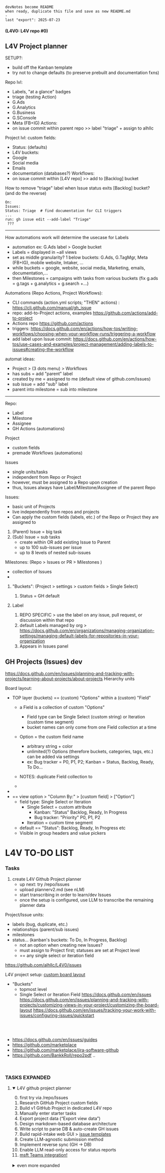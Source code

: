 ```
devNotes become README
when ready, duplicate this file and save as new README.md
-
last "export": 2025-07-23
```

#### (L4V0: L4V repo #0)
 


## L4V Project planner

SETUP?: 
- build off the Kanban template
- try not to change defaults (to preserve prebuilt and documentation fxns) 
 



Repo lvl: 
- Labels, "at a glance"  badges
- triage (testing Action) 
- G.Ads
- G.Analytics
- G.Business
- G.SConsole
- Meta (FB+IG) 
Actions: 
- on issue commit within parent repo >> label "triage" + assign to alhllc 

Project lvl:
custom fields:
- Status: (defaults)
- L4V buckets: 
- Google
- Social media
- Emails
- documentation (databases?) 
Workflows: 
- on issue commit within [L4V repo] >> add to [Backlog] bucket 


How to remove "triage" label when Issue status exits [Backlog] bucket? (and do the reverse) 

```
On:
Issues:
Status: Triage  # find documentation for CLI triggers
... 
run: gh issue edit --add-label "Triage" 
 ???

```


----------------------------------


How automations work will determine the usecase for Labels
- automation ex: G.Ads label > Google bucket
- Labels = displayed in ~all views
- set as middle granularity? 1 below buckets: G.Ads, G.TagMgr, Meta (FB+IG), mobile website, Intaker, ...
- while buckets = google, website, social media, Marketing, emails, documentation,...
- then Milestones = campaigns with tasks from various buckets (fix g.ads = g.tags + g.analytics + g.search +...)

  
Automations (Repo Actions, Project Workflows):
- CLI commands (action.yml scripts; "THEN" actions) : https://cli.github.com/manual/gh_issue
- repo: add-to-Project actions, examples https://github.com/actions/add-to-project
- Actions repo https://github.com/actions
- triggers: https://docs.github.com/en/actions/how-tos/writing-workflows/choosing-when-your-workflow-runs/triggering-a-workflow
- add label upon Issue commit: https://docs.github.com/en/actions/how-tos/use-cases-and-examples/project-management/adding-labels-to-issues#creating-the-workflow

automat ideas: 
- Project > (3 dots menu) > Workflows 
- has subs = add "parent" label
- created by me = assigned to me (default view of github.com/issues)
- sub issue = add "sub" label 
- parent into milestone = sub into milestone


----------------------------------

Repo: 
- Label
- Milestone
- Assignee
- GH Actions (automations)

Project
- custom fields
- premade Workflows (automations) 

Issues
- single units/tasks
- independent from Repo or Project
- however, must be assigned to a Repo upon creation
- thus, Issues always have Label/Milestone/Assignee of the parent Repo


Issues: 
- basic unit of Projects
- live independently from repos and projects
- Can apply the custom fields (labels, etc.) of the Repo or Project they are assigned to
1. (Parent) Issue = big task
2. (Sub) Issue = sub tasks 
   - create within OR add existing Issue to Parent
   - up to 100 sub-issues per issue
   - up to 8 levels of nested sub-issues



Milestones: (Repo > Issues or PR > Milestones )
- collection of Issues
- 


1. "Buckets": (Project > settings > custom fields > Single Select)
   1. Status = GH default

2. Label 
   1. REPO SPECIFIC > use the label on any issue, pull request, or discussion within that repo
   2. default Labels managed by org > https://docs.github.com/en/organizations/managing-organization-settings/managing-default-labels-for-repositories-in-your-organization
   3. Appears in Issues panel 




## GH Projects (Issues) dev

https://docs.github.com/en/issues/planning-and-tracking-with-projects/learning-about-projects/about-projects
Hierarchy units

Board layout: 

- TOP layer (buckets) == (custom) "Options" within a (custom) "Field" 
  -   a Field is a collection of custom "Options" 
      -   Field type can be Single Select (custom string) or Iteration (custom time segment)
      -  bucket names can only come from one Field collection at a time
   -  Option = the custom field name  
      -  arbitrary string + color
      -  unlimited(?) Options (therefore buckets, categories, tags, etc.) can be added via settings 
      -  ex: Bug tracker = P0, P1, P2; Kanban = Status, Backlog, Ready, To Do...
   -  NOTES: duplicate Field collection to  

  - 
- 
- == view option > "Column By:" > [custom field] > ["Option"]
    -  field type: Single Select or Iteration
       -  Single Select = custom attribute
          -  Kanban: "Status"  Backlog, Ready, In Progress
          -  Bug tracker: "Priority" P0, P1, P2
       -  Iteration = custom time segment
    -  default == "Status": Backlog, Ready, In Progress etc
    -  Visible in group headers and value pickers





# L4V TO-DO LIST

### Tasks

1) create L4V Github Project planner  
   - up next: try /repo/Issues
   - upload plannerv2.md (see nLM)
   - start transcribing in order to learn/dev Issues 
   - once the setup is configured, use LLM to transcribe the remaining planner data 

Project/Issue units: 
- labels (bug, duplicate, etc.) 
- relationships (parent/sub issues)
- milestones
- status... (kanban's buckets: To Do, In Progress, Backlog) 
   - not an option when creating new Issues?
   - must assign to Project first; statuses are set at Project level
   - == any single select or iteration field

https://github.com/alhllc/L4V0/issues

L4V project setup: [custom board layout](https://docs.github.com/en/issues/planning-and-tracking-with-projects/customizing-views-in-your-project/customizing-the-board-layout)
- "Buckets"
  - topmost level
  - Single Select or Iteration Field
https://docs.github.com/en/issues
https://docs.github.com/en/issues/planning-and-tracking-with-projects/customizing-views-in-your-project/customizing-the-board-layout
https://docs.github.com/en/issues/tracking-your-work-with-issues/configuring-issues/quickstart


<br>
<br>

- https://docs.github.com/en/issues/guides
- https://github.com/marketplace
- https://github.com/marketplace/jira-software-github
- https://github.com/BankkRoll/repo2pdf .. 

<br>

### TASKS EXPANDED

1) <details open>
   <summary>L4V github project planner</summary>

   0) first try via /repo/Issues  
   1) Research GitHub Project custom fields  
   2) Build v1 GitHub Project in dedicated L4V repo  
   3) Manually enter starter tasks  
   4) Export project data (“Export view data”)  
   5) Design markdown-based database architecture  
   6) Write script to parse DB & auto-create GH issues  
   7) Build rapid-intake web GUI  > [issue templates](https://docs.github.com/en/communities/using-templates-to-encourage-useful-issues-and-pull-requests/about-issue-and-pull-request-templates#issue-templates)
   8) Create LLM-agnostic submission method  
   9) Implement reverse sync (GH → DB)  
   10) Enable LLM read-only access for status reports
   11) [msft Teams integration!](https://github.com/integrations/microsoft-teams/blob/master/Readme.md) 

   <br> 

   <details>
   <summary>even more expanded</summary>
   
   
   
   1) **Research GitHub Project custom fields**  
      - Read official docs; note field types & limits  
      - Draft initial list of required custom fields  
      - **[Q1]** Specify any *must-have* fields/tags (e.g., **Priority**, **Status**, **LLM Ready**)
   
   2) **Build v1 GitHub Project in dedicated L4V repo**  
      - Create or select L4V repository  
      - Enable Projects, add custom fields/tags from Task 1  
      - **[Q2]** Use a brand-new repo or an existing one?
   
   3) **Manually enter starter tasks**  
      - Add ~5-8 varied issues to exercise every field  
      - Confirm fields render correctly in board views
   
   4) **Export project data**  
      - Use “Export view data” to download CSV/JSON  
      - Store export in project `/data/` folder for analysis
   
   5) **Design markdown-based database architecture**  
      - Map exported field names → cleaner camelCase keys  
      - Define controlled vocabularies (e.g., `status:` idea | backlog | in-progress | review | done)  
      - **[Q3]** Preferred file name and location for the DB (e.g., `project_db.md` in repo root)?
   
   6) **Write script to parse DB & create issues**  
      - Choose language (GitHub REST/GraphQL API)  
      - Parse markdown → JSON, POST to GitHub  
      - Handle updates vs. new items  
      - **[Q4]** Language preference: **Python**, **JavaScript/Node**, or other?
   
   7) **Build rapid-intake web GUI**  
      - Minimal form → writes to DB and/or GH API  
      - Consider Flask/FastAPI (Python) or Next.js (JS)  
      - Trigger backend script on submission  
      - **[Q5]** Any UI/tech-stack preferences?
   
   8) **Create LLM-agnostic submission method**  
      - Define plain-text syntax (e.g., `/add "Task" :: description :: labels`)  
      - Backend parses and enqueues creation workflow
   
   9) **Implement reverse sync (GH → DB)**  
      - Scheduled job or GitHub Action to append/merge changes back into DB  
      - Resolve conflicts (GH edits vs. DB edits)
   
   10) **Enable LLM read-only access for status reports**  
       - Host DB file in repo (public or token-scoped)  
       - Document retrieval URL or API endpoint for LLMs  
       - Optional: expose filtered JSON for easy parsing
   
   ---
   
   ### Clarifying Questions
   
   1. **[Q1]** Must-have custom fields/tags?  
   2. **[Q2]** New repo vs. existing L4V repo?  
   3. **[Q3]** Preferred database file name/location?  
   4. **[Q4]** Script language preference (Python/JS/other)?  
   5. **[Q5]** Front-end tech preference (Flask, Next.js, etc.)?
   
   </details>
   
   </details>
